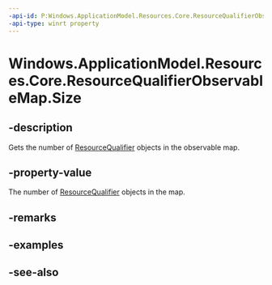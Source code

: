 ----api-id: P:Windows.ApplicationModel.Resources.Core.ResourceQualifierObservableMap.Size
-api-type: winrt property
---<!-- Property syntaxpublic uint Size { get; }--># Windows.ApplicationModel.Resources.Core.ResourceQualifierObservableMap.Size## -descriptionGets the number of [ResourceQualifier](resourcequalifier.md) objects in the observable map.## -property-valueThe number of [ResourceQualifier](resourcequalifier.md) objects in the map.## -remarks## -examples## -see-also